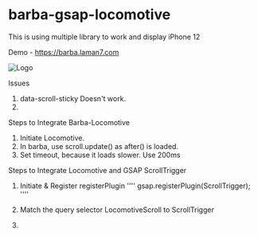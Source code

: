 # barba-gsap-locomotive

This is using multiple library to work and display iPhone 12

Demo - https://barba.laman7.com

![Logo](https://assetl7.s3.ap-southeast-1.amazonaws.com/2019/07/laman7-logo-web-design-company-malaysia.svg)

Issues
1. data-scroll-sticky Doesn't work.
2. 

Steps to Integrate Barba-Locomotive
1. Initiate Locomotive.
2. In barba, use scroll.update() as after() is loaded.
3. Set timeout, because it loads slower. Use 200ms

Steps to Integrate Locomotive and GSAP ScrollTrigger
1. Initiate & Register registerPlugin
''''
gsap.registerPlugin(ScrollTrigger);
''''
2. Match the query selector LocomotiveScroll to ScrollTrigger


3. 
